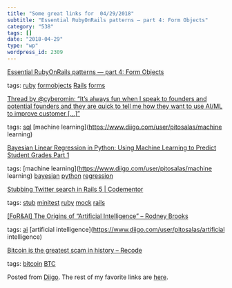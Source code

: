 ```yaml
---
title: "Some great links for  04/29/2018"
subtitle: "Essential RubyOnRails patterns — part 4: Form Objects"
category: "538"
tags: []
date: "2018-04-29"
type: "wp"
wordpress_id: 2309
---
```

[Essential RubyOnRails patterns — part 4: Form Objects](https://medium.com/selleo/essential-rubyonrails-patterns-form-objects-b199aada6ec9?source=userActivityShare-d383785221d0-1524917094) 

 tags: [ruby](https://www.diigo.com/user/pitosalas/ruby) [formobjects](https://www.diigo.com/user/pitosalas/formobjects) [Rails](https://www.diigo.com/user/pitosalas/Rails) [forms](https://www.diigo.com/user/pitosalas/forms)

 [Thread by @cyberomin: “It’s always fun when I speak to founders and potential founders and they are quick to tell me how they want to use AI/ML to improve customer […]”](https://threadreaderapp.com/thread/987602838594445312.html?utm_source=hackernewsletter&utm_medium=email&utm_term=fav) 

 tags: [sql](https://www.diigo.com/user/pitosalas/sql) [machine learning](https://www.diigo.com/user/pitosalas/machine learning)

 [Bayesian Linear Regression in Python: Using Machine Learning to Predict Student Grades Part 1](https://towardsdatascience.com/bayesian-linear-regression-in-python-using-machine-learning-to-predict-student-grades-part-1-7d0ad817fca5) 

 tags: [machine learning](https://www.diigo.com/user/pitosalas/machine learning) [bayesian](https://www.diigo.com/user/pitosalas/bayesian) [python](https://www.diigo.com/user/pitosalas/python) [regression](https://www.diigo.com/user/pitosalas/regression)

 [Stubbing Twitter search in Rails 5 | Codementor](https://www.codementor.io/nimphal/stubbing-twitter-search-in-rails-5-iuwps97pd?utm_swu=5295) 

 tags: [stub](https://www.diigo.com/user/pitosalas/stub) [minitest](https://www.diigo.com/user/pitosalas/minitest) [ruby](https://www.diigo.com/user/pitosalas/ruby) [mock](https://www.diigo.com/user/pitosalas/mock) [rails](https://www.diigo.com/user/pitosalas/rails)

 [[FoR&AI] The Origins of “Artificial Intelligence” – Rodney Brooks](http://rodneybrooks.com/forai-the-origins-of-artificial-intelligence/) 

 tags: [ai](https://www.diigo.com/user/pitosalas/ai) [artificial intelligence](https://www.diigo.com/user/pitosalas/artificial intelligence)

 [Bitcoin is the greatest scam in history – Recode](https://apple.news/AEQViHng2TACLV4eSwCATDA) 

 tags: [bitcoin](https://www.diigo.com/user/pitosalas/bitcoin) [BTC](https://www.diigo.com/user/pitosalas/BTC)

Posted from [Diigo](https://www.diigo.com). The rest of my favorite links are [here](https://www.diigo.com/user/pitosalas).